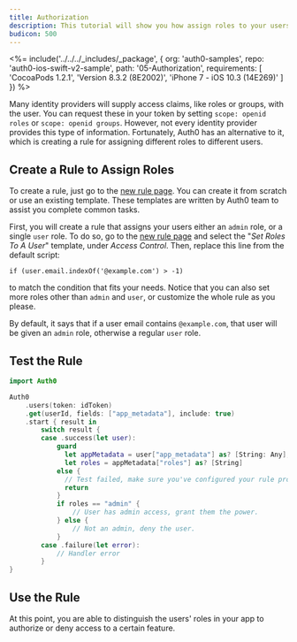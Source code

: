 ```yaml
---
title: Authorization
description: This tutorial will show you how assign roles to your users, and use those claims to authorize or deny a user to perform certain actions in the app.
budicon: 500
---
```


<%= include('../../../_includes/_package', {
  org: 'auth0-samples',
  repo: 'auth0-ios-swift-v2-sample',
  path: '05-Authorization',
  requirements: [
    'CocoaPods 1.2.1',
    'Version 8.3.2 (8E2002)',
    'iPhone 7 - iOS 10.3 (14E269)'
  ]
}) %>

Many identity providers will supply access claims, like roles or groups, with the user. You can request these in your token by setting `scope: openid roles` or `scope: openid groups`. However, not every identity provider provides this type of information. Fortunately, Auth0 has an alternative to it, which is creating a rule for assigning different roles to different users.

## Create a Rule to Assign Roles

To create a rule, just go to the [new rule page](${manage_url}/#/rules/new). You can create it from scratch or use an existing template.  These templates are written by Auth0 team to assist you complete common tasks.

First, you will create a rule that assigns your users either an `admin` role, or a single `user` role. To do so, go to the [new rule page](${manage_url}/#/rules/new) and select the "*Set Roles To A User*" template, under *Access Control*. Then, replace this line from the default script:

```
if (user.email.indexOf('@example.com') > -1)
```

to match the condition that fits your needs. Notice that you can also set more roles other than `admin` and `user`, or customize the whole rule as you please.

By default, it says that if a user email contains `@example.com`, that user will be given an `admin` role, otherwise a regular `user` role.

## Test the Rule

```swift
import Auth0
```

```swift
Auth0
    .users(token: idToken)
    .get(userId, fields: ["app_metadata"], include: true)
    .start { result in
        switch result {
        case .success(let user):
            guard
              let appMetadata = user["app_metadata"] as? [String: Any],
              let roles = appMetadata["roles"] as? [String]
            else {
              // Test failed, make sure you've configured your rule properly (check step 1 thoroughly)
              return
            }
            if roles == "admin" {
                // User has admin access, grant them the power.
            } else {
                // Not an admin, deny the user.
            }
        case .failure(let error):
            // Handler error
        }
}
```

## Use the Rule

At this point, you are able to distinguish the users' roles in your app to authorize or deny access to a certain feature.
